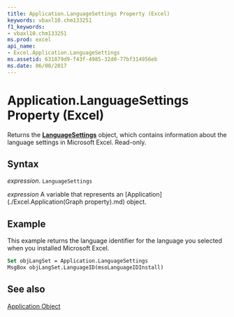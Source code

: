 ```yaml
---
title: Application.LanguageSettings Property (Excel)
keywords: vbaxl10.chm133251
f1_keywords:
- vbaxl10.chm133251
ms.prod: excel
api_name:
- Excel.Application.LanguageSettings
ms.assetid: 631879d9-f43f-4985-32d0-77bf314956eb
ms.date: 06/08/2017
---
```



# Application.LanguageSettings Property (Excel)

Returns the  **[LanguageSettings](./Office.LanguageSettings.md)** object, which contains information about the language settings in Microsoft Excel. Read-only.


## Syntax

 _expression_. `LanguageSettings`

 _expression_ A variable that represents an [Application](./Excel.Application(Graph property).md) object.


## Example

This example returns the language identifier for the language you selected when you installed Microsoft Excel.


```vb
Set objLangSet = Application.LanguageSettings 
MsgBox objLangSet.LanguageID(msoLanguageIDInstall)
```


## See also


[Application Object](Excel.Application(objec).md)


